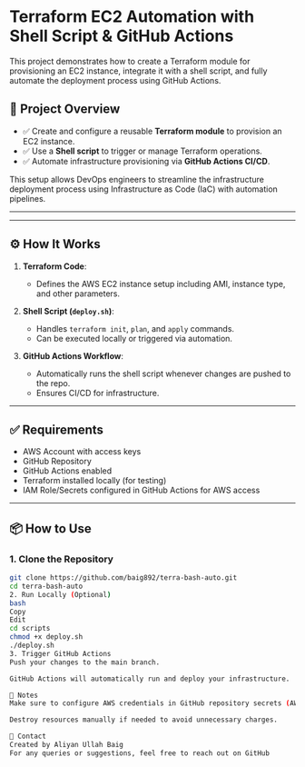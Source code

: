# Terraform EC2 Automation with Shell Script & GitHub Actions

This project demonstrates how to create a Terraform module for provisioning an EC2 instance, integrate it with a shell script, and fully automate the deployment process using GitHub Actions.

## 🚀 Project Overview

- ✅ Create and configure a reusable **Terraform module** to provision an EC2 instance.
- ✅ Use a **Shell script** to trigger or manage Terraform operations.
- ✅ Automate infrastructure provisioning via **GitHub Actions CI/CD**.

This setup allows DevOps engineers to streamline the infrastructure deployment process using Infrastructure as Code (IaC) with automation pipelines.

---


---

## ⚙️ How It Works

1. **Terraform Code**:
   - Defines the AWS EC2 instance setup including AMI, instance type, and other parameters.

2. **Shell Script (`deploy.sh`)**:
   - Handles `terraform init`, `plan`, and `apply` commands.
   - Can be executed locally or triggered via automation.

3. **GitHub Actions Workflow**:
   - Automatically runs the shell script whenever changes are pushed to the repo.
   - Ensures CI/CD for infrastructure.

---

## ✅ Requirements

- AWS Account with access keys
- GitHub Repository
- GitHub Actions enabled
- Terraform installed locally (for testing)
- IAM Role/Secrets configured in GitHub Actions for AWS access

---

## 📦 How to Use

### 1. Clone the Repository

```bash
git clone https://github.com/baig892/terra-bash-auto.git
cd terra-bash-auto
2. Run Locally (Optional)
bash
Copy
Edit
cd scripts
chmod +x deploy.sh
./deploy.sh
3. Trigger GitHub Actions
Push your changes to the main branch.

GitHub Actions will automatically run and deploy your infrastructure.

📌 Notes
Make sure to configure AWS credentials in GitHub repository secrets (AWS_ACCESS_KEY_ID and AWS_SECRET_ACCESS_KEY).

Destroy resources manually if needed to avoid unnecessary charges.

📧 Contact
Created by Aliyan Ullah Baig
For any queries or suggestions, feel free to reach out on GitHub

